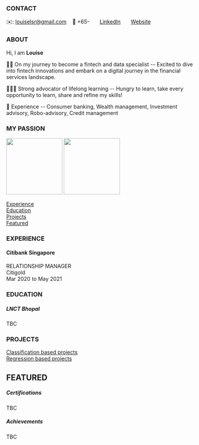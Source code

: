 <!-- CONTACT Section Starts -->
### CONTACT

<!-- Add your details -->
✉️: louiselsr@gmail.com
&nbsp;&nbsp; 📲 +65-
&nbsp;&nbsp;&nbsp;&nbsp;&nbsp; [LinkedIn](https://www.linkedin.com/in/lawshiangrou/) 
&nbsp;&nbsp;&nbsp;&nbsp;&nbsp; [Website](https://learnsharerefine.github.io/)
<!-- CONTACT Section Ends -->

<!-- ABOUT Section Starts -->
### ABOUT
<!-- Add link to your picture -->

<!-- Add your details -->

Hi, I am __Louise__ <br>


👩‍💻 On my journey to become a fintech and data specialist
-- Excited to dive into fintech innovations and embark on a digital journey in the financial services landscape.

👩🏻‍🎓 Strong advocator of lifelong learning
-- Hungry to learn, take every opportunity to learn, share and refine my skills!

💼 Experience
-- Consumer banking, Wealth management, Investment advisory, Robo-advisory, Credit management

### MY PASSION<br>

<img src="https://media.giphy.com/media/lOf7S3ISJ60dTsdkZ8/giphy.gif" width="150">
<img src="https://media.giphy.com/media/J6Rk78KvVmBlaOYBuA/giphy.gif" width="150"><br>


<!-- Add link to the sections -->
[Experience](#experience) <br>
[Education](#education) <br>
[Projects](#projects) <br>
[Featured](#featured) <br> 

<!-- ABOUT Section Ends -->

<!-- EXPERIENCE Section Starts -->
### EXPERIENCE
<!-- Add your details -->
#### Citibank Singapore 
RELATIONSHIP MANAGER<br>
Citigold<br>
Mar 2020 to May 2021




<!-- EXPERIENCE Section Ends -->

<!-- EDUCATION Section Starts -->
### EDUCATION
<!-- Add your details -->
##### LNCT Bhopal
TBC

<!-- EDUCATION Section Ends -->

<!-- PROJECTS Section Starts -->
### PROJECTS
<!-- Add your details -->

[Classification based projects](#classification-based-projects) <br>
[Regression based projects](#regression-based-projects) <br>

<!-- Add your details -->


<!-- PROJECTS Section Ends -->

<!-- FEATURED Section Starts -->
## FEATURED
<!-- Add your details -->
##### Certifications
TBC

##### Achievements
TBC
<!-- FEATURED Section Ends -->

